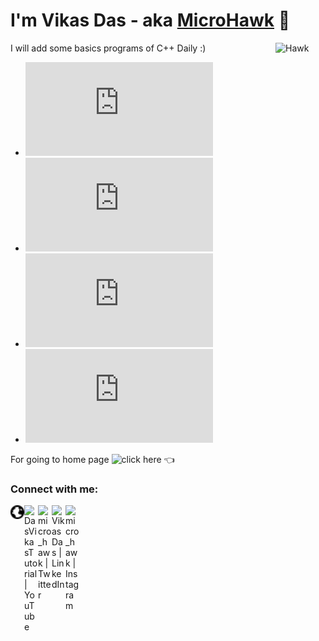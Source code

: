 # I'm Vikas Das - aka [MicroHawk][website] 👋
<img align="right" alt="Hawk" width="80px" src="https://external-content.duckduckgo.com/iu/?u=https%3A%2F%2Ftse1.mm.bing.net%2Fth%3Fid%3DOIP.Wvwa_8z8NTrGFq7Sg6hccQHaFY%26pid%3DApi&f=1" />
I will add some basics programs of C++ Daily :)

* ![Template Function](https://github.com/micro-hawk/CPP/blob/master/Template.cpp)
* ![Class Template](https://github.com/micro-hawk/CPP/blob/master/ClassTemplate.cpp)
* ![Multiplication Table](https://github.com/micro-hawk/CPP/blob/master/MultiplicationTable.cpp)
* ![Min Max Element in Array](https://github.com/micro-hawk/CPP/blob/master/MinMaxElement.cpp)

For going to home page ![click here](https://github.com/micro-hawk) 👈
### Connect with me:

[<img align="left" alt="micro-hawk.github.io" width="22px" src="https://raw.githubusercontent.com/iconic/open-iconic/master/svg/globe.svg" />][website]
[<img align="left" alt="DasVikasTutorial | YouTube" width="22px" src="https://cdn.jsdelivr.net/npm/simple-icons@v3/icons/youtube.svg" />][youtube]
[<img align="left" alt="micro_hawk | Twitter" width="22px" src="https://cdn.jsdelivr.net/npm/simple-icons@v3/icons/twitter.svg" />][twitter]
[<img align="left" alt="Vikas Das | LinkedIn" width="22px" src="https://cdn.jsdelivr.net/npm/simple-icons@v3/icons/linkedin.svg" />][linkedin]
[<img align="left" alt="micro_hawk | Instagram" width="22px" src="https://cdn.jsdelivr.net/npm/simple-icons@v3/icons/instagram.svg" />][instagram]

<br />

[website]: https://micro-hawk.github.io/
[twitter]: https://twitter.com/micro_hawk
[youtube]: https://www.youtube.com/channel/UCVuQsYY9IMUseQUSTZWXxqQ?view_as=subscriber
[instagram]: https://instagram.com/micro_hawk
[linkedin]: https://www.linkedin.com/in/vikas-das-6074a9185/
